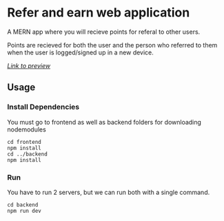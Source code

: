 # Refer and earn web application

A MERN app where you will recieve points for referal to other users.

Points are recieved for both the user and the person who referred to them when the user is logged/signed up in a new device.

[_Link to preview_](https://refernearn2022.netlify.app/)

## Usage

### Install Dependencies

You must go to frontend as well as backend folders for downloading nodemodules

```
cd frontend
npm install
cd ../backend
npm install
```

### Run

You have to run 2 servers, but we can run both with a single command.

```
cd backend
npm run dev
```
